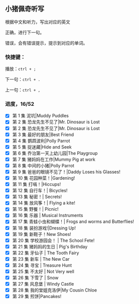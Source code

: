 ## 小猪佩奇听写

根据中文和听力，写出对应的英文

正确，进行下一句。

错误，会有错误提示，提示到对应的单词。

### 快捷键：

播放：`ctrl + ;`

下一句：`ctrl + .`

上一句：`ctrl + ,`

### 进度，16/52

- [x] 第 1 集 泥坑|Muddy Puddles
- [x] 第 2 集 恐龙先生不见了|Mr. Dinosaur is Lost
- [x] 第 2 集 恐龙先生不见了|Mr. Dinosaur is Lost
- [x] 第 3 集 最好的朋友|Best Friend
- [x] 第 4 集 鹦鹉波利|Polly Parrot
- [x] 第 5 集 捉迷藏|Hide and Seek
- [x] 第 6 集 乔治第一天上幼儿园|The Playgroup
- [x] 第 7 集 猪妈妈在工作|Mummy Pig at work
- [x] 第 8 集 中间的小猪|Polly Parrot
- [x] 第 9 集 爸爸的眼镜不见了！|Daddy Loses his Glasses!
- [x] 第 10 集 花园种菜！|Gardening!
- [x] 第 11 集 打嗝！|Hiccups!
- [x] 第 12 集 自行车！| Bicycles!
- [x] 第 13 集 秘密！| Secrets!
- [x] 第 14 集 放风筝！| Flying a kite!
- [x] 第 15 集 野餐！| Picnic!
- [x] 第 16 集 乐器 | Musical Instruments
- [x] 第 17 集 青蛙小虫和蝴蝶！| Frogs and worms and Butterflies!
- [x] 第 18 集 装扮游戏!|Dressing Up!
- [x] 第 19 集 新鞋子！New Shoes!
- [x] 第 20 集 学校游园会！ | The School Fete!
- [x] 第 21 集 猪妈妈的生日 | Pig's Birthday
- [x] 第 22 集 牙仙子 | The Tooth Fairy
- [x] 第 23 集 新车 | The New Car
- [x] 第 24 集 寻宝 | Treasure Hunt
- [x] 第 25 集 不太好 | Not Very well
- [x] 第 26 集 下雪了 | Snow
- [x] 第 27 集 风息堡 | Windy Castle
- [x] 第 28 集 我的堂姐克洛伊|My Cousin Chloe
- [x] 第 29 集 煎饼|Pancakes!
